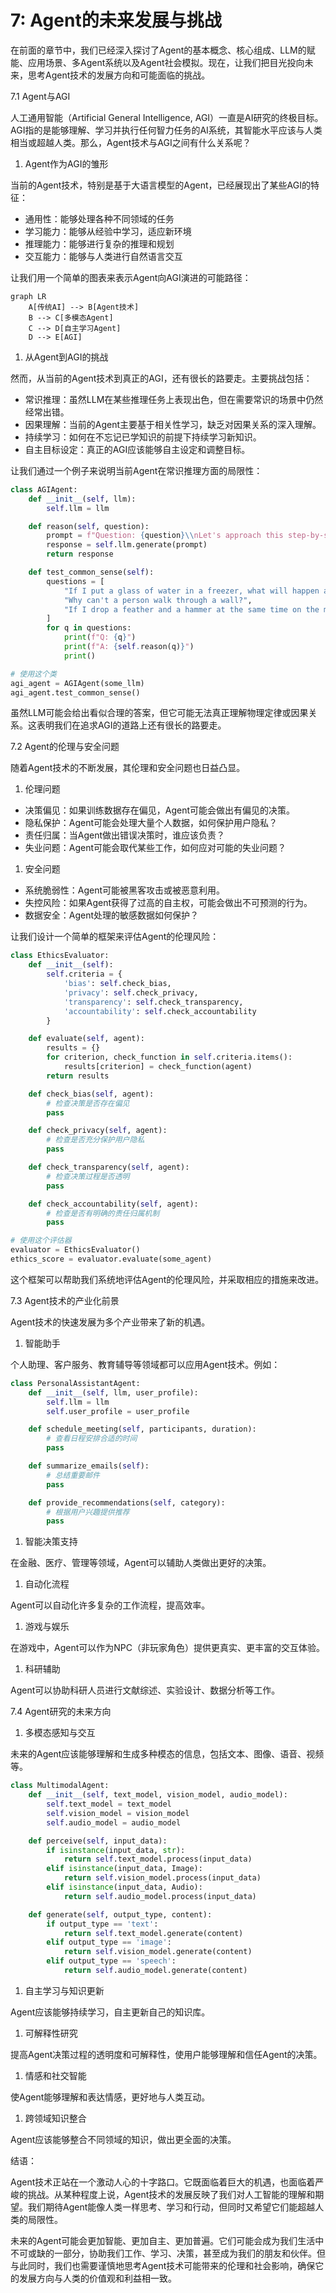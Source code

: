 # 7: Agent的未来发展与挑战

在前面的章节中，我们已经深入探讨了Agent的基本概念、核心组成、LLM的赋能、应用场景、多Agent系统以及Agent社会模拟。现在，让我们把目光投向未来，思考Agent技术的发展方向和可能面临的挑战。

7.1 Agent与AGI

人工通用智能（Artificial General Intelligence, AGI）一直是AI研究的终极目标。AGI指的是能够理解、学习并执行任何智力任务的AI系统，其智能水平应该与人类相当或超越人类。那么，Agent技术与AGI之间有什么关系呢？

1. Agent作为AGI的雏形

当前的Agent技术，特别是基于大语言模型的Agent，已经展现出了某些AGI的特征：

- 通用性：能够处理各种不同领域的任务
- 学习能力：能够从经验中学习，适应新环境
- 推理能力：能够进行复杂的推理和规划
- 交互能力：能够与人类进行自然语言交互

让我们用一个简单的图表来表示Agent向AGI演进的可能路径：

```mermaid
graph LR
    A[传统AI] --> B[Agent技术]
    B --> C[多模态Agent]
    C --> D[自主学习Agent]
    D --> E[AGI]

```

1. 从Agent到AGI的挑战

然而，从当前的Agent技术到真正的AGI，还有很长的路要走。主要挑战包括：

- 常识推理：虽然LLM在某些推理任务上表现出色，但在需要常识的场景中仍然经常出错。
- 因果理解：当前的Agent主要基于相关性学习，缺乏对因果关系的深入理解。
- 持续学习：如何在不忘记已学知识的前提下持续学习新知识。
- 自主目标设定：真正的AGI应该能够自主设定和调整目标。

让我们通过一个例子来说明当前Agent在常识推理方面的局限性：

```python
class AGIAgent:
    def __init__(self, llm):
        self.llm = llm

    def reason(self, question):
        prompt = f"Question: {question}\\nLet's approach this step-by-step:"
        response = self.llm.generate(prompt)
        return response

    def test_common_sense(self):
        questions = [
            "If I put a glass of water in a freezer, what will happen after a few hours?",
            "Why can't a person walk through a wall?",
            "If I drop a feather and a hammer at the same time on the moon, which will land first?"
        ]
        for q in questions:
            print(f"Q: {q}")
            print(f"A: {self.reason(q)}")
            print()

# 使用这个类
agi_agent = AGIAgent(some_llm)
agi_agent.test_common_sense()

```

虽然LLM可能会给出看似合理的答案，但它可能无法真正理解物理定律或因果关系。这表明我们在追求AGI的道路上还有很长的路要走。

7.2 Agent的伦理与安全问题

随着Agent技术的不断发展，其伦理和安全问题也日益凸显。

1. 伦理问题
- 决策偏见：如果训练数据存在偏见，Agent可能会做出有偏见的决策。
- 隐私保护：Agent可能会处理大量个人数据，如何保护用户隐私？
- 责任归属：当Agent做出错误决策时，谁应该负责？
- 失业问题：Agent可能会取代某些工作，如何应对可能的失业问题？
1. 安全问题
- 系统脆弱性：Agent可能被黑客攻击或被恶意利用。
- 失控风险：如果Agent获得了过高的自主权，可能会做出不可预测的行为。
- 数据安全：Agent处理的敏感数据如何保护？

让我们设计一个简单的框架来评估Agent的伦理风险：

```python
class EthicsEvaluator:
    def __init__(self):
        self.criteria = {
            'bias': self.check_bias,
            'privacy': self.check_privacy,
            'transparency': self.check_transparency,
            'accountability': self.check_accountability
        }

    def evaluate(self, agent):
        results = {}
        for criterion, check_function in self.criteria.items():
            results[criterion] = check_function(agent)
        return results

    def check_bias(self, agent):
        # 检查决策是否存在偏见
        pass

    def check_privacy(self, agent):
        # 检查是否充分保护用户隐私
        pass

    def check_transparency(self, agent):
        # 检查决策过程是否透明
        pass

    def check_accountability(self, agent):
        # 检查是否有明确的责任归属机制
        pass

# 使用这个评估器
evaluator = EthicsEvaluator()
ethics_score = evaluator.evaluate(some_agent)

```

这个框架可以帮助我们系统地评估Agent的伦理风险，并采取相应的措施来改进。

7.3 Agent技术的产业化前景

Agent技术的快速发展为多个产业带来了新的机遇。

1. 智能助手

个人助理、客户服务、教育辅导等领域都可以应用Agent技术。例如：

```python
class PersonalAssistantAgent:
    def __init__(self, llm, user_profile):
        self.llm = llm
        self.user_profile = user_profile

    def schedule_meeting(self, participants, duration):
        # 查看日程安排合适的时间
        pass

    def summarize_emails(self):
        # 总结重要邮件
        pass

    def provide_recommendations(self, category):
        # 根据用户兴趣提供推荐
        pass

```

1. 智能决策支持

在金融、医疗、管理等领域，Agent可以辅助人类做出更好的决策。

1. 自动化流程

Agent可以自动化许多复杂的工作流程，提高效率。

1. 游戏与娱乐

在游戏中，Agent可以作为NPC（非玩家角色）提供更真实、更丰富的交互体验。

1. 科研辅助

Agent可以协助科研人员进行文献综述、实验设计、数据分析等工作。

7.4 Agent研究的未来方向

1. 多模态感知与交互

未来的Agent应该能够理解和生成多种模态的信息，包括文本、图像、语音、视频等。

```python
class MultimodalAgent:
    def __init__(self, text_model, vision_model, audio_model):
        self.text_model = text_model
        self.vision_model = vision_model
        self.audio_model = audio_model

    def perceive(self, input_data):
        if isinstance(input_data, str):
            return self.text_model.process(input_data)
        elif isinstance(input_data, Image):
            return self.vision_model.process(input_data)
        elif isinstance(input_data, Audio):
            return self.audio_model.process(input_data)

    def generate(self, output_type, content):
        if output_type == 'text':
            return self.text_model.generate(content)
        elif output_type == 'image':
            return self.vision_model.generate(content)
        elif output_type == 'speech':
            return self.audio_model.generate(content)

```

1. 自主学习与知识更新

Agent应该能够持续学习，自主更新自己的知识库。

1. 可解释性研究

提高Agent决策过程的透明度和可解释性，使用户能够理解和信任Agent的决策。

1. 情感和社交智能

使Agent能够理解和表达情感，更好地与人类互动。

1. 跨领域知识整合

Agent应该能够整合不同领域的知识，做出更全面的决策。

结语：

Agent技术正站在一个激动人心的十字路口。它既面临着巨大的机遇，也面临着严峻的挑战。从某种程度上说，Agent技术的发展反映了我们对人工智能的理解和期望。我们期待Agent能像人类一样思考、学习和行动，但同时又希望它们能超越人类的局限性。

未来的Agent可能会更加智能、更加自主、更加普遍。它们可能会成为我们生活中不可或缺的一部分，协助我们工作、学习、决策，甚至成为我们的朋友和伙伴。但与此同时，我们也需要谨慎地思考Agent技术可能带来的伦理和社会影响，确保它的发展方向与人类的价值观和利益相一致。
